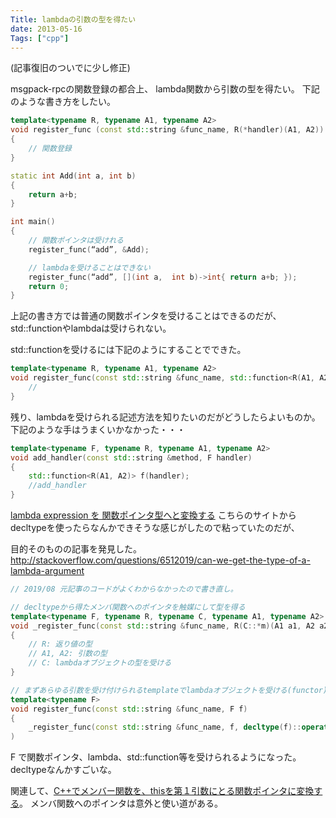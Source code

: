 ```yaml
---
Title: lambdaの引数の型を得たい
date: 2013-05-16
Tags: ["cpp"]
---
```


(記事復旧のついでに少し修正)

msgpack-rpcの関数登録の都合上、 lambda関数から引数の型を得たい。 下記のような書き方をしたい。

```c++
template<typename R, typename A1, typename A2>
void register_func (const std::string &func_name, R(*handler)(A1, A2))
{
    // 関数登録
}

static int Add(int a, int b)
{
    return a+b;
}

int main()
{
    // 関数ポインタは受けれる
    register_func(“add”, &Add);

    // lambdaを受けることはできない
    register_func(“add”, [](int a,  int b)->int{ return a+b; });
    return 0;
}

```

上記の書き方では普通の関数ポインタを受けることはできるのだが、 std::functionやlambdaは受けられない。

std::functionを受けるには下記のようにすることでできた。

```c++
template<typename R, typename A1, typename A2>
void register_func(const std::string &func_name, std::function<R(A1, A2) handler) {
    //
}
```

残り、lambdaを受けられる記述方法を知りたいのだがどうしたらよいものか。 下記のような手はうまくいかなかった・・・

```c++
template<typename F, typename R, typename A1, typename A2>
void add_handler(const std::string &method, F handler)
{
    std::function<R(A1, A2)> f(handler);
    //add_handler
}

```

[lambda expression を 関数ポインタ型へと変換する](http://d.hatena.ne.jp/osyo-manga/20121205/1354674180) こちらのサイトから decltypeを使ったらなんかできそうな感じがしたので粘っていたのだが、

目的そのものの記事を発見した。 http://stackoverflow.com/questions/6512019/can-we-get-the-type-of-a-lambda-argument

```c++
// 2019/08 元記事のコードがよくわからなかったので書き直し。

// decltypeから得たメンバ関数へのポインタを触媒にして型を得る
template<typename F, typename R, typename C, typename A1, typename A2>
void _register_func(const std::string &func_name, R(C::*m)(A1 a1, A2 a2)const) // constに注意
{
    // R: 返り値の型
    // A1, A2: 引数の型
    // C: lambdaオブジェクトの型を受ける
}

// まずあらゆる引数を受け付けられるtemplateでlambdaオブジェクトを受ける(functor)
template<typename F>
void register_func(const std::string &func_name, F f)
{
    _register_func(const std::string &func_name, f, decltype(f)::operator());
)
```

F で関数ポインタ、lambda、std::function等を受けられるようになった。 decltypeなんかすごいな。

関連して、[C++でメンバー関数を、thisを第１引数にとる関数ポインタに変換する](https://qiita.com/ousttrue/items/6b207e1d431cf20e04d9)。
メンバ関数へのポインタは意外と使い道がある。
